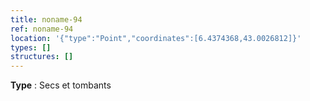 ```yaml
---
title: noname-94
ref: noname-94
location: '{"type":"Point","coordinates":[6.4374368,43.0026812]}'
types: []
structures: []
---
```


**Type** : Secs et tombants  

